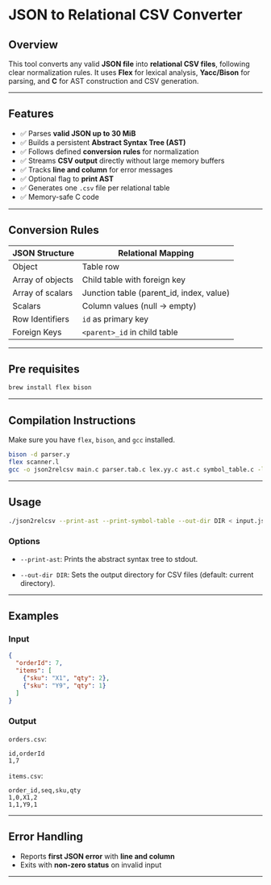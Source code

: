 # JSON to Relational CSV Converter

## Overview

This tool converts any valid **JSON file** into **relational CSV files**, following clear normalization rules. It uses **Flex** for lexical analysis, **Yacc/Bison** for parsing, and **C** for AST construction and CSV generation.

---

## Features

* ✅ Parses **valid JSON up to 30 MiB**
* ✅ Builds a persistent **Abstract Syntax Tree (AST)**
* ✅ Follows defined **conversion rules** for normalization
* ✅ Streams **CSV output** directly without large memory buffers
* ✅ Tracks **line and column** for error messages
* ✅ Optional flag to **print AST**
* ✅ Generates one `.csv` file per relational table
* ✅ Memory-safe C code

---

## Conversion Rules

| JSON Structure   | Relational Mapping                        |
| ---------------- | ----------------------------------------- |
| Object           | Table row                                 |
| Array of objects | Child table with foreign key              |
| Array of scalars | Junction table (parent\_id, index, value) |
| Scalars          | Column values (null → empty)              |
| Row Identifiers  | `id` as primary key                       |
| Foreign Keys     | `<parent>_id` in child table              |

---

## Pre requisites
```sh
brew install flex bison
```

---

## Compilation Instructions

Make sure you have `flex`, `bison`, and `gcc` installed.

```bash
bison -d parser.y
flex scanner.l
gcc -o json2relcsv main.c parser.tab.c lex.yy.c ast.c symbol_table.c -ly -ll
```

---

## Usage

```bash
./json2relcsv --print-ast --print-symbol-table --out-dir DIR < input.json 
```

### Options

* `--print-ast`: Prints the abstract syntax tree to stdout.

* `--out-dir DIR`: Sets the output directory for CSV files (default: current directory).

---

## Examples

### Input

```json
{
  "orderId": 7,
  "items": [
    {"sku": "X1", "qty": 2},
    {"sku": "Y9", "qty": 1}
  ]
}
```

### Output

`orders.csv`:

```
id,orderId
1,7
```

`items.csv`:

```
order_id,seq,sku,qty
1,0,X1,2
1,1,Y9,1
```

---

## Error Handling

* Reports **first JSON error** with **line and column**
* Exits with **non-zero status** on invalid input

---




